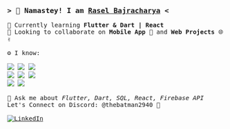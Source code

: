 <!-- Intro  -->
<h3>
        <samp>&gt; 🙏 Namastey! I am
                <b><a target="_blank" href="https://www.linkedin.com/in/rasel-bajracharya-903baa285/">Rasel Bajracharya</a></b> &lt;
        </samp>
</h3>

<p>
  <samp>
    🌱 Currently learning <b>Flutter & Dart | React</b><br>
    👯 Looking to collaborate on <b> Mobile App 📱</b> and <b>Web Projects </b> 🌐 ✌️ <br><br>
    ⚙️ I know: <br><br>
          <img src="https://img.shields.io/badge/Flutter-%2302569B.svg?style=for-the-badge&logo=Flutter&logoColor=white"/> 
          <img src="https://img.shields.io/badge/sqlite-%2307405e.svg?style=for-the-badge&logo=sqlite&logoColor=white"/> 
          <img src="https://img.shields.io/badge/firebase-a08021?style=for-the-badge&logo=firebase&logoColor=ffcd34"/> 
          <br>
          <img src="https://img.shields.io/badge/html5-%23E34F26.svg?style=for-the-badge&logo=html5&logoColor=white"/> 
          <img src="https://img.shields.io/badge/css3-%231572B6.svg?style=for-the-badge&logo=css3&logoColor=white"/> 
          <img src="https://img.shields.io/badge/react-%2320232a.svg?style=for-the-badge&logo=react&logoColor=%2361DAFB"/> 
          <br>
          <img src="https://img.shields.io/badge/java-%23ED8B00.svg?style=for-the-badge&logo=openjdk&logoColor=white"/>
          <img src="https://img.shields.io/badge/python-3670A0?style=for-the-badge&logo=python&logoColor=ffdd54"/> 
    <br><br>
💬 Ask me about <i>Flutter, Dart, SQL, React, Firebase API</i><br>
          Let's Connect on Discord: @thebatman2940 🤙 <br><br>
    <a href="https://www.linkedin.com/in/rasel-bajracharya-903baa285/" target="_blank">
    <img src="https://img.shields.io/badge/LinkedIn-0077B5?style=for-the-badge&logo=linkedin&logoColor=white" alt="LinkedIn"/>
   </a>
 </samp>
</p>
  

<!--
**theBatman70/theBatman70** is a ✨ _special_ ✨ repository because its `README.md` (this file) appears on your GitHub profile.

Here are some ideas to get you started:

- 🔭 I’m currently working on ...
- 🌱 I’m currently learning ...
- 👯 I’m looking to collaborate on ...
- 🤔 I’m looking for help with ...
- 💬 Ask me about ...
- 📫 How to reach me: ...
- 😄 Pronouns: ...
- ⚡ Fun fact: ...
-->
